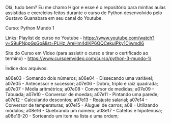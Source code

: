 Olá, tudo bem? Eu me chamo Higor e esse é o repositório para minhas aulas assistidas e exercícios feitos durante o curso de Python desenvolvido pelo Gustavo Guanabara em seu canal do Youtube.

Curso: Python Mundo 1

Links:
Playlist do curso no Youtube - https://www.youtube.com/watch?v=S9uPNppGsGo&list=PLHz_AreHm4dlKP6QQCekuIPky1CiwmdI6

Site do Curso em Vídeo (para assistir o curso e tirar o certificado ao termino) - https://www.cursoemvideo.com/curso/python-3-mundo-1/


Índice dos arquivos:

a06e03    - Somando dois números;
a06e04    - Dissecando uma variável;
a07e05    - Antecessor e sucessor;
a07e06    - Dobro, triplo e raiz quadrada;
a07e07    - Média aritmétrica;
a07e08    - Conversor de medidas;
a07e09    - Tabuada;
a07e10    - Conversor de moedas;
a07e11    - Pintando uma parede;
a07e12    - Calculando descontos;
a07e13    - Reajuste salarial;
a07e14    - Conversor de temperaturas;
a07e15    - Aluguel de carros;
a08       - Utilizando módulos;
a08e16    - Quebrando um número;
a08e17    - Catetos e hipotenusa;
a08e19-20 - Sorteando um item na lista e uma ordem;